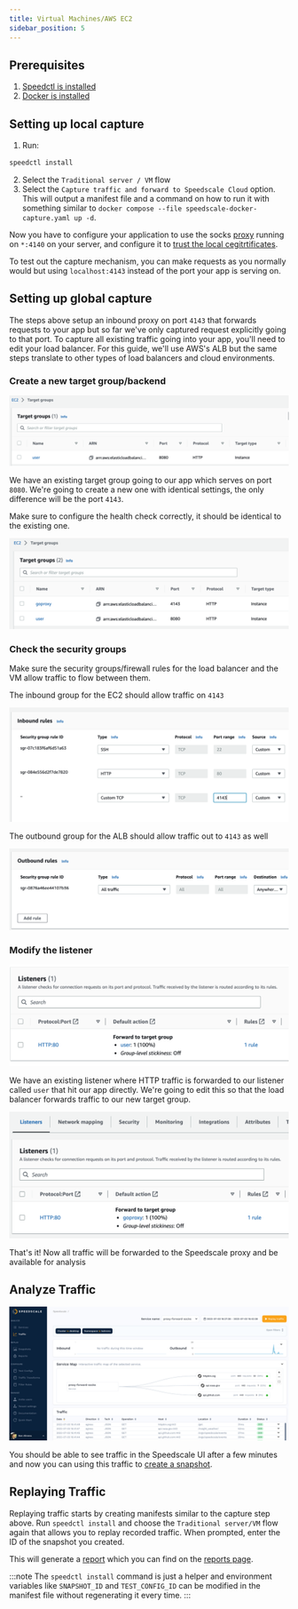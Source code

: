 ```yaml
---
title: Virtual Machines/AWS EC2
sidebar_position: 5
---
```


## Prerequisites
1. [Speedctl is installed](../../quick-start.md)
1. [Docker is installed](https://docs.docker.com/engine/install/)

## Setting up local capture

1. Run:
```bash
speedctl install
```

2. Select the `Traditional server / VM` flow
3. Select the `Capture traffic and forward to Speedscale Cloud` option. This will output a manifest file and a command on how to run it with something similar to `docker compose --file speedscale-docker-capture.yaml up -d`.

Now you have to configure your application to use the socks
[proxy](../../reference/glossary.md#proxy) running on `*:4140` on your server, and
configure it to [trust the local cegitrtificates](../sidecar/tls/#trusting-tls-certificates).

To test out the capture mechanism, you can make requests as you normally would but using `localhost:4143` instead of the port your app is serving on.


## Setting up global capture

The steps above setup an inbound proxy on port `4143` that forwards requests to your app but so far we've only captured request explicitly going to that port. To capture all existing traffic going into your app, you'll need to edit your load balancer. For this guide, we'll use AWS's ALB but the same steps translate to other types of load balancers and cloud environments.

### Create a new target group/backend

![Target Groups](./vm/target-groups-1.png)

We have an existing target group going to our app which serves on port `8080`. We're going to create a new one with identical settings, the only difference will be the port `4143`.

Make sure to configure the health check correctly, it should be identical to the existing one.

![Target Groups](./vm/target-groups-2.png)

### Check the security groups

Make sure the security groups/firewall rules for the load balancer and the VM allow traffic to flow between them.

The inbound group for the EC2 should allow traffic on `4143`

![Security Group](./vm/sg-1.png)

The outbound group for the ALB should allow traffic out to `4143` as well

![Security Group](./vm/sg-2.png)

### Modify the listener

![Listeners](./vm/listeners-1.png)

We have an existing listener where HTTP traffic is forwarded to our listener called `user` that hit our app directly. We're going to edit this so that the load balancer forwards traffic to our new target group.

![Listeners](./vm/listeners-2.png)

That's it! Now all traffic will be forwarded to the Speedscale proxy and be available for analysis

## Analyze Traffic

![Traffic](./docker/traffic.png)

You should be able to see traffic in the Speedscale UI after a few minutes and
now you can using this traffic to [create a snapshot](../../guides/creating-a-snapshot.md).


## Replaying Traffic

Replaying traffic starts by creating manifests similar to the capture step
above.  Run `speedctl install` and choose the `Traditional server/VM` flow again that allows you to
replay recorded traffic.  When prompted, enter the ID of the snapshot you
created.

This will generate a [report](../../reference/glossary.md#report) which you can find on the [reports page](../../guides/reports/README.md).

:::note
The `speedctl install` command is just a helper and environment variables like
`SNAPSHOT_ID` and `TEST_CONFIG_ID` can be modified in the manifest file without
regenerating it every time.
:::
